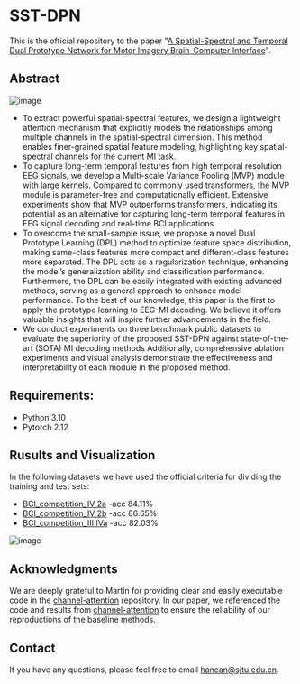 # SST-DPN
This is the official repository to the paper "[A Spatial-Spectral and Temporal Dual Prototype Network for Motor Imagery Brain-Computer Interface](https://arxiv.org/pdf/2407.03177)".

## Abstract
![image](https://github.com/hancan16/EDPNet/blob/main/figs/framework.png)
- To extract powerful spatial-spectral features, we design a lightweight attention mechanism that explicitly models the relationships among multiple channels in the spatial-spectral dimension. This method enables finer-grained spatial feature modeling, highlighting key spatial-spectral channels for the current MI task.
- To capture long-term temporal features from high temporal resolution EEG signals, we develop a Multi-scale Variance Pooling (MVP) module with large kernels. Compared to commonly used transformers, the MVP module is parameter-free and computationally efficient. Extensive experiments show that MVP outperforms transformers, indicating its potential as an alternative for capturing long-term temporal features in EEG signal decoding and real-time BCI applications.
- To overcome the small-sample issue, we propose a novel Dual Prototype Learning (DPL) method to optimize feature space distribution, making same-class features more compact and different-class features more separated. The DPL acts as a regularization technique, enhancing the model’s generalization ability and classification performance. Furthermore, the DPL can be easily integrated with existing advanced methods, serving as a general approach to enhance model performance. To the best of our knowledge, this paper is the first to apply the prototype learning to EEG-MI decoding. We believe it offers valuable insights that will inspire further advancements in the field.
- We conduct experiments on three benchmark public datasets to evaluate the superiority of the proposed SST-DPN against state-of-the-art (SOTA) MI decoding methods Additionally, comprehensive ablation experiments and visual analysis demonstrate the effectiveness and interpretability of each module in the proposed method.

## Requirements:
- Python 3.10
- Pytorch 2.12

## Rusults and Visualization
In the following datasets we have used the official criteria for dividing the training and test sets:
- [BCI_competition_IV 2a](https://www.bbci.de/competition/iv/) -acc 84.11%
- [BCI_competition_IV 2b](https://www.bbci.de/competition/iv/) -acc 86.65%
- [BCI_competition_III IVa](https://bbci.de/competition/iii/desc_IVa.html) -acc 82.03%

![image](https://github.com/hancan16/EDPNet/blob/main/figs/tsne_DPL.png)

## Acknowledgments
We are deeply grateful to Martin for providing clear and easily executable code in the [channel-attention](https://github.com/martinwimpff/channel-attention) repository. In our paper, we referenced the code and results from [channel-attention](https://github.com/martinwimpff/channel-attention) to ensure the reliability of our reproductions of the baseline methods.


## Contact
If you have any questions, please feel free to email hancan@sjtu.edu.cn.